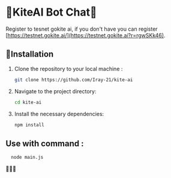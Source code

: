 # 🚀KiteAI Bot Chat🚀
Register to tesnet gokite ai, if you don't have you can register [https://testnet.gokite.ai/](https://testnet.gokite.ai?r=rgwSKk46).

## 🔧Installation
1. Clone the repository to your local machine :
   ```bash
   git clone https://github.com/Iray-21/kite-ai
   ```
2. Navigate to the project directory:
	```bash
	cd kite-ai
	```
3. Install the necessary dependencies:
	```bash
	npm install
	```
	
## Use with command :
```bash
  node main.js
```
🚀🚀🚀
